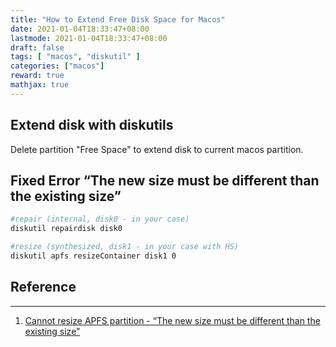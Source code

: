 ```yaml
---
title: "How to Extend Free Disk Space for Macos"
date: 2021-01-04T18:33:47+08:00
lastmode: 2021-01-04T18:33:47+08:00
draft: false
tags: [ "macos", "diskutil" ]
categories: ["macos"]
reward: true
mathjax: true
---
```



## Extend disk with diskutils

Delete partition "Free Space" to extend disk to current macos partition.

## Fixed Error “The new size must be different than the existing size”

```bash
#repair (internal, disk0 - in your case)
diskutil repairdisk disk0

#resize (synthesized, disk1 - in your case with HS)
diskutil apfs resizeContainer disk1 0
```


## Reference
---
  1. [Cannot resize APFS partition - “The new size must be different than the existing size”](https://apple.stackexchange.com/questions/375136/cannot-resize-apfs-partition-the-new-size-must-be-different-than-the-existing)